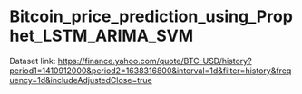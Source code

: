 # Bitcoin_price_prediction_using_Prophet_LSTM_ARIMA_SVM
Dataset link: https://finance.yahoo.com/quote/BTC-USD/history?period1=1410912000&period2=1638316800&interval=1d&filter=history&frequency=1d&includeAdjustedClose=true

